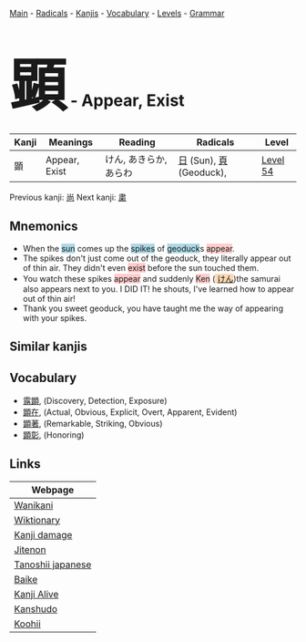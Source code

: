 <style> bigfont {font-size: 100px}</style>
[Main](../README.md) -
[Radicals](../radicals.md) -
[Kanjis](../kanjis.md) -
[Vocabulary](../vocabulary.md) -
[Levels](../levels.md) -
[Grammar](../grammar.md)
# <bigfont> 顕</bigfont> - Appear, Exist 

| Kanji | Meanings | Reading | Radicals | Level |
| --- | --- | --- | --- | --- |
| 顕 | Appear, Exist | けん, あきらか, あらわ | [日](../radicals/日.md) (Sun), [頁](../radicals/頁.md) (Geoduck),  | [Level 54](../levels/wk_level54.md) |

Previous kanji: [尚](尚.md) Next kanji: [粛](粛.md) 

## Mnemonics
 * When the <span style="background-color:#ADD8E6"> sun</span> comes up the <span style="background-color:#ADD8E6"> spikes</span> of <span style="background-color:#ADD8E6"> geoduck</span>s <span style="background-color:#ffcccb"> appear</span>.
* The spikes don't just come out of the geoduck, they literally appear out of thin air. They didn't even <span style="background-color:#ffcccb"> exist</span> before the sun touched them.
* You watch these spikes <span style="background-color:#ffcccb"> appear</span> and suddenly <span style="background-color:#ffcccb"> Ken</span> (<span style="background-color:#fed8b1"> [けん](https://jisho.org/search/けん)</span>)the samurai also appears next to you. I DID IT! he shouts, I've learned how to appear out of thin air!
* Thank you sweet geoduck, you have taught me the way of appearing with your spikes.


## Similar kanjis
 


## Vocabulary
 * [露顕](../vocabulary/顕.md), (Discovery, Detection, Exposure)
* [顕在](../vocabulary/顕.md), (Actual, Obvious, Explicit, Overt, Apparent, Evident)
* [顕著](../vocabulary/顕.md), (Remarkable, Striking, Obvious)
* [顕彰](../vocabulary/顕.md), (Honoring)



## Links 

| Webpage |
| --- |
| [Wanikani          ](https://www.wanikani.com/kanji/顕) |
| [Wiktionary        ](https://en.wiktionary.org/wiki/顕) |
| [Kanji damage      ](http://www.kanjidamage.com/kanji/search?utf8=✓&q=顕) |
| [Jitenon           ](https://jitenon.com/kanji/顕) |
| [Tanoshii japanese ](https://www.tanoshiijapanese.com/dictionary/kanji.cfm?k=顕) |
| [Baike             ](https://baike.baidu.com/item/顕) |
| [Kanji Alive       ](https://app.kanjialive.com/顕) |
| [Kanshudo          ](https://www.kanshudo.com/searchmn?q=顕) |
| [Koohii            ](https://kanji.koohii.com/study/kanji/顕) |
